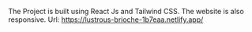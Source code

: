 The Project is built using React Js and Tailwind CSS. The website is also responsive.
Url: https://lustrous-brioche-1b7eaa.netlify.app/

